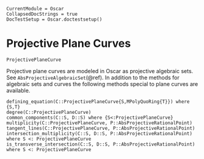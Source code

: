 ```@meta
CurrentModule = Oscar
CollapsedDocStrings = true
DocTestSetup = Oscar.doctestsetup()
```

# Projective Plane Curves
```@docs
ProjectivePlaneCurve
```

Projective plane curves are modeled in Oscar as projective
algebraic sets. See `AbsProjectiveAlgebraicSet`(@ref).
In addition to the methods for algebraic sets and curves
the following methods special to plane curves are available.

```@docs
defining_equation(C::ProjectivePlaneCurve{S,MPolyQuoRing{T}}) where {S,T}
degree(C::ProjectivePlaneCurve)
common_components(C::S, D::S) where {S<:ProjectivePlaneCurve}
multiplicity(C::ProjectivePlaneCurve, P::AbsProjectiveRationalPoint)
tangent_lines(C::ProjectivePlaneCurve, P::AbsProjectiveRationalPoint)
intersection_multiplicity(C::S, D::S, P::AbsProjectiveRationalPoint) where S <: ProjectivePlaneCurve
is_transverse_intersection(C::S, D::S, P::AbsProjectiveRationalPoint) where S <: ProjectivePlaneCurve
```

